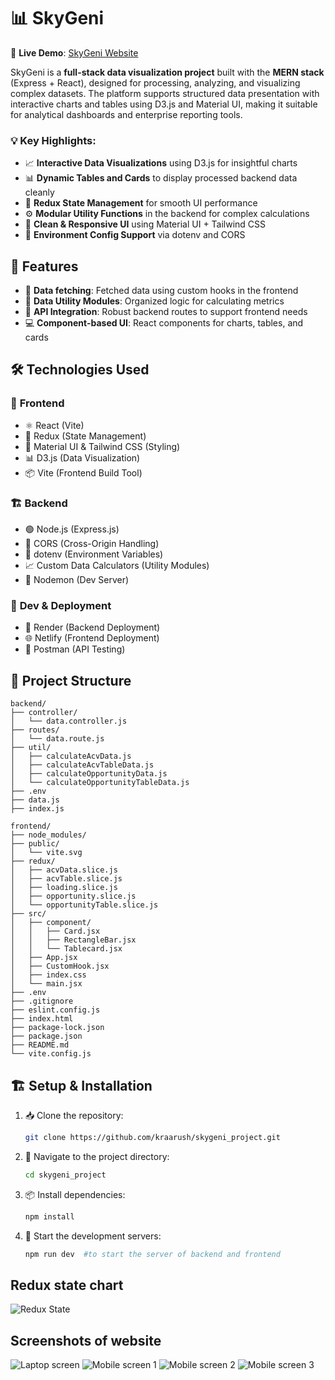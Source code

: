 # 📊 SkyGeni

🔗 **Live Demo**: [SkyGeni Website](https://sygeniproject.netlify.app)

SkyGeni is a **full-stack data visualization project** built with the **MERN stack** (Express + React), designed for processing, analyzing, and visualizing complex datasets. The platform supports structured data presentation with interactive charts and tables using D3.js and Material UI, making it suitable for analytical dashboards and enterprise reporting tools.


### 💡 Key Highlights:
- 📈 **Interactive Data Visualizations** using D3.js for insightful charts
- 📊 **Dynamic Tables and Cards** to display processed backend data cleanly
- 🔄 **Redux State Management** for smooth UI performance
- ⚙️ **Modular Utility Functions** in the backend for complex calculations
- 🎨 **Clean & Responsive UI** using Material UI + Tailwind CSS
- 🔐 **Environment Config Support** via dotenv and CORS


## 📌 Features
- 🧮 **Data fetching**: Fetched data using custom hooks in the frontend
- 🧠 **Data Utility Modules**: Organized logic for calculating metrics
- 🔁 **API Integration**: Robust backend routes to support frontend needs
- 💻 **Component-based UI**: React components for charts, tables, and cards


## 🛠️ Technologies Used

### 🎨 **Frontend**
- ⚛️ React (Vite)
- 🎯 Redux (State Management)
- 🎨 Material UI & Tailwind CSS (Styling)
- 📊 D3.js (Data Visualization)
- 📦 Vite (Frontend Build Tool)

### 🏗️ **Backend**
- 🟢 Node.js (Express.js)
- 🔄 CORS (Cross-Origin Handling)
- 🔐 dotenv (Environment Variables)
- 📈 Custom Data Calculators (Utility Modules)
- 🚀 Nodemon (Dev Server)

### 🧪 **Dev & Deployment**
- 🔄 Render (Backend Deployment)
- 🌐 Netlify (Frontend Deployment)
- 🧪 Postman (API Testing)


## 📂 Project Structure
```
backend/
├── controller/
│   └── data.controller.js
├── routes/
│   └── data.route.js
├── util/
│   ├── calculateAcvData.js
│   ├── calculateAcvTableData.js
│   ├── calculateOpportunityData.js
│   └── calculateOpportunityTableData.js
├── .env
├── data.js
├── index.js

frontend/
├── node_modules/
├── public/
│   └── vite.svg
├── redux/
│   ├── acvData.slice.js
│   ├── acvTable.slice.js
│   ├── loading.slice.js
│   ├── opportunity.slice.js
│   └── opportunityTable.slice.js
├── src/
│   ├── component/
│   │   ├── Card.jsx
│   │   ├── RectangleBar.jsx
│   │   └── Tablecard.jsx
│   ├── App.jsx
│   ├── CustomHook.jsx
│   ├── index.css
│   └── main.jsx
├── .env
├── .gitignore
├── eslint.config.js
├── index.html
├── package-lock.json
├── package.json
├── README.md
└── vite.config.js
```

## 🏗️ Setup & Installation
1. 📥 Clone the repository:
   ```sh
   git clone https://github.com/kraarush/skygeni_project.git
   ```
2. 📂 Navigate to the project directory:
   ```sh
   cd skygeni_project
   ```
3. 📦 Install dependencies:
   ```sh
   npm install
   ```
4. 🚀 Start the development servers:
   ```sh
   npm run dev  #to start the server of backend and frontend
   ```


## Redux state chart
![Redux State](https://res.cloudinary.com/dhadivmz4/image/upload/v1744612555/redux_state_chart_vpt5wl.png)


## Screenshots of website
![Laptop screen](https://res.cloudinary.com/dhadivmz4/image/upload/v1744612554/laptop_screen_uxqr3v.png)
![Mobile screen 1](https://res.cloudinary.com/dhadivmz4/image/upload/v1744612554/mob_screen_1_kbm2ei.png)
![Mobile screen 2](https://res.cloudinary.com/dhadivmz4/image/upload/v1744612554/mob_screen_2_nexqhf.png)
![Mobile screen 3](https://res.cloudinary.com/dhadivmz4/image/upload/v1744612553/mob_screen_3_mnythm.png)